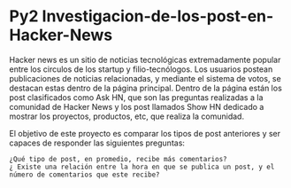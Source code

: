 # Py2 Investigacion-de-los-post-en-Hacker-News
Hacker news es un sitio de noticias tecnológicas extremadamente popular entre los circulos de los startup y filio-tecnólogos. Los usuarios postean publicaciones de noticias relacionadas, y mediante el sistema de votos, se destacan estas dentro de la página principal. Dentro de la página están los post clasificados como Ask HN, que son las preguntas realizadas a la comunidad de Hacker News y los post llamados Show HN dedicado a mostrar los proyectos, productos, etc, que realiza la comunidad.

El objetivo de este proyecto es comparar los tipos de post anteriores y ser capaces de responder las siguientes preguntas:

    ¿Qué tipo de post, en promedio, recibe más comentarios?
    ¿ Existe una relación entre la hora en que se publica un post, y el número de comentarios que este recibe?
